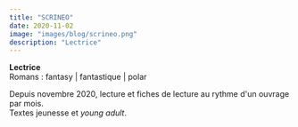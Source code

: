 ```yaml
---
title: "SCRINEO"
date: 2020-11-02
image: "images/blog/scrineo.png"
description: "Lectrice"
---
```


**Lectrice**   
Romans : fantasy | fantastique | polar   

Depuis novembre 2020, lecture et fiches de lecture au rythme d'un ouvrage par mois.   
Textes jeunesse et *young adult*.   
